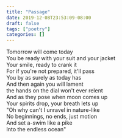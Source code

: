 ```yaml
---
title: "Passage"
date: 2019-12-08T23:53:09-08:00
draft: false
tags: ["poetry"]
categories: []
---
```

Tomorrow will come today  
You be ready with your suit and your jacket  
Your smile, ready to crank it  
For if you're not prepared, it'll pass  
You by as surely as today has  
And then again you will lament  
the hands on the dial won't ever relent  
And as they pose when moon comes up  
Your spirits drop, your breath lets up  
"Oh why can't I unravel in nature-like  
No beginnings, no ends, just motion  
And set a-swim like a pike  
Into the endless ocean"
